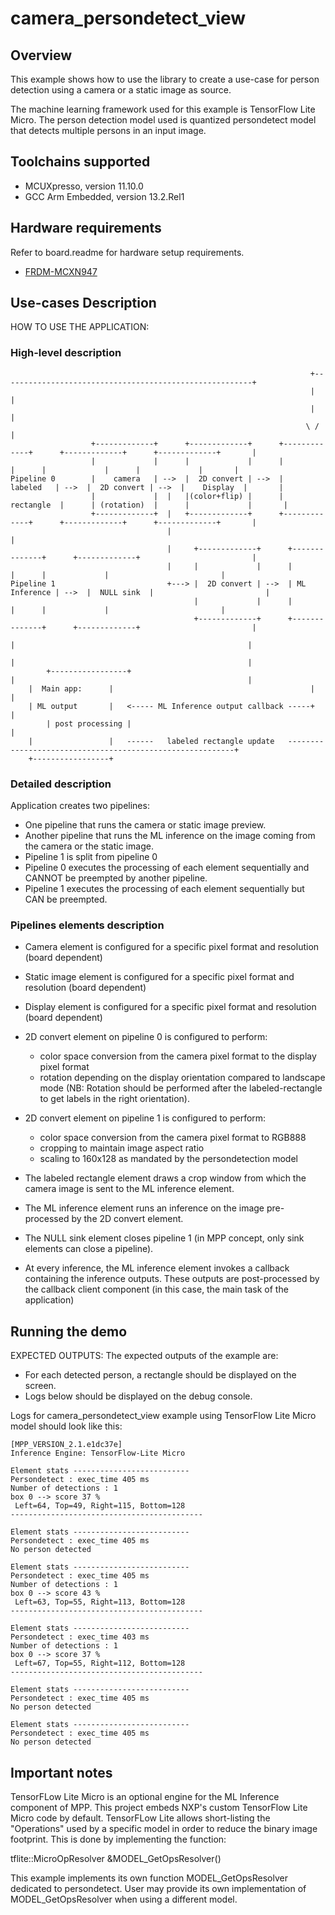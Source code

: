 # camera_persondetect_view

## Overview

This example shows how to use the library to create a use-case for
person detection using a camera or a static image as source.

The machine learning framework used for this example is TensorFlow Lite Micro.
The person detection model used is quantized persondetect model that detects multiple persons in an input image.

## Toolchains supported
- MCUXpresso, version 11.10.0
- GCC Arm Embedded, version 13.2.Rel1

## Hardware requirements
Refer to board.readme for hardware setup requirements.
- [FRDM-MCXN947](../../../_boards/frdmmcxn947/eiq_examples/mpp/board_readme.md)

## Use-cases Description

HOW TO USE THE APPLICATION:

### High-level description
```
                                                                   +--------------------------------------------------------+
                                                                   |                                                        |
                                                                   |                                                        |
                                                                  \ /                                                       |
                  +-------------+      +-------------+      +-------------+      +-------------+      +-------------+       |
                  |             |      |             |      |             |      |             |      |             |       |
Pipeline 0        |    camera   | -->  |  2D convert | -->  |   labeled   | -->  |  2D convert | -->  |    Display  |       |
                  |             |  |   |(color+flip) |      |  rectangle  |      | (rotation)  |      |             |       |
                  +-------------+  |   +-------------+      +-------------+      +-------------+      +-------------+       |
                                   |                                                                                        |
                                   |     +-------------+      +--------------+      +-------------+                         |
                                   |     |             |      |              |      |             |                         |
Pipeline 1                         +---> |  2D convert | -->  | ML Inference | -->  |  NULL sink  |                         |
                                         |             |      |              |      |             |                         |
                                         +-------------+      +--------------+      +-------------+                         |
                                                                       |                                                    |
                                                                       |                                                    |
        +-----------------+                                            |                                                    |
	|  Main app:      |                                            |                                                    |
	| ML output       |   <----- ML Inference output callback -----+                                                    |
        | post processing |                                                                                                 |
	|                 |   ------   labeled rectangle update   ----------------------------------------------------------+
	+-----------------+
```
### Detailed description

Application creates two pipelines:

- One pipeline that runs the camera or static image preview.
- Another pipeline that runs the ML inference on the image coming from the camera or the static image.
- Pipeline 1 is split from pipeline 0
- Pipeline 0 executes the processing of each element sequentially and CANNOT be preempted by another pipeline.
- Pipeline 1 executes the processing of each element sequentially but CAN be preempted.

### Pipelines elements description

* Camera element is configured for a specific pixel format and resolution (board dependent)
* Static image element is configured for a specific pixel format and resolution (board dependent)
* Display element is configured for a specific pixel format and resolution (board dependent)
* 2D convert element on pipeline 0 is configured to perform:
  - color space conversion from the camera pixel format to the display pixel format
  - rotation depending on the display orientation compared to landscape mode (NB: Rotation should be performed 
  after the labeled-rectangle to get labels in the right orientation).

* 2D convert element on pipeline 1 is configured to perform:
  - color space conversion from the camera pixel format to RGB888
  - cropping to maintain image aspect ratio
  - scaling to 160x128 as mandated by the persondetection model

* The labeled rectangle element draws a crop window from which the camera image is sent to
  the ML inference element. 
* The ML inference element runs an inference on the image pre-processed by the 2D convert element.
* The NULL sink element closes pipeline 1 (in MPP concept, only sink elements can close a pipeline).

* At every inference, the ML inference element invokes a callback containing the inference outputs.
These outputs are post-processed by the callback client component (in this case, the main task of the application)

## Running the demo

EXPECTED OUTPUTS:
The expected outputs of the example are:
- For each detected person, a rectangle should be displayed on the screen.
- Logs below should be displayed on the debug console.

Logs for camera_persondetect_view example using TensorFlow Lite Micro model should look like this:
```
[MPP_VERSION_2.1.e1dc37e]
Inference Engine: TensorFlow-Lite Micro 

Element stats --------------------------
Persondetect : exec_time 405 ms
Number of detections : 1
box 0 --> score 37 %
 Left=64, Top=49, Right=115, Bottom=128
-------------------------------------------

Element stats --------------------------
Persondetect : exec_time 405 ms
No person detected

Element stats --------------------------
Persondetect : exec_time 405 ms
Number of detections : 1
box 0 --> score 43 %
 Left=63, Top=55, Right=113, Bottom=128
-------------------------------------------

Element stats --------------------------
Persondetect : exec_time 403 ms
Number of detections : 1
box 0 --> score 37 %
 Left=67, Top=55, Right=112, Bottom=128
-------------------------------------------

Element stats --------------------------
Persondetect : exec_time 405 ms
No person detected

Element stats --------------------------
Persondetect : exec_time 405 ms
No person detected
```
## Important notes

TensorFLow Lite Micro is an optional engine for the ML Inference component of MPP.
This project embeds NXP's custom TensorFlow Lite Micro code by default.
TensorFLow Lite allows short-listing the "Operations" used by a specific model in order to reduce the binary image footprint.
This is done by implementing the function:

tflite::MicroOpResolver &MODEL_GetOpsResolver()

This example implements its own function MODEL_GetOpsResolver dedicated to persondetect.
User may provide its own implementation of MODEL_GetOpsResolver when using a different model.
